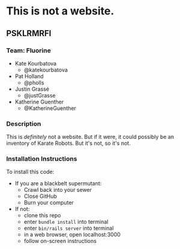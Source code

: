 # This is not a website.

## PSKLRMRFI

### Team: Fluorine

* Kate Kourbatova
    * @katekourbatova
* Pat Holland
    * @pholls
* Justin Grassé
    * @justGrasse
* Katherine Guenther
    * @KatherineGuenther

### Description

This is *definitely* not a website. But if it were, it could possibly be an
inventory of Karate Robots. But it's not, so it's not.

### Installation Instructions

To install this code:
* If you are a blackbelt supermutant:
    * Crawl back into your sewer
    * Close GitHub
    * Burn your computer
* If not:
    * clone this repo
    * enter `bundle install` into terminal
    * enter `bin/rails server` into terminal
    * in a web browser, open localhost:3000
    * follow on-screen instructions
